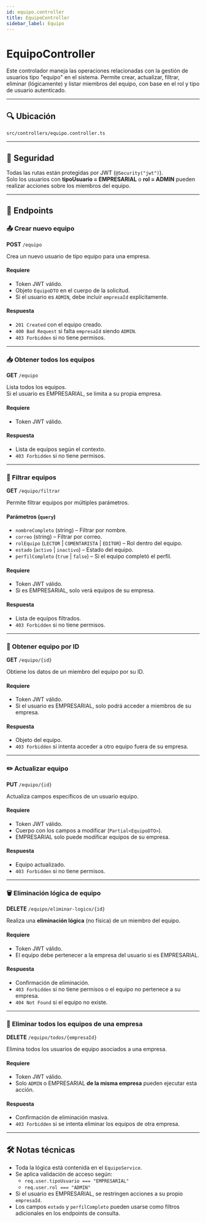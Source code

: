 ```yaml
---
id: equipo.controller
title: EquipoController
sidebar_label: Equipo
---
```


# EquipoController

Este controlador maneja las operaciones relacionadas con la gestión de usuarios tipo "equipo" en el sistema. Permite crear, actualizar, filtrar, eliminar (lógicamente) y listar miembros del equipo, con base en el rol y tipo de usuario autenticado.

---
## 🔍 Ubicación

`src/controllers/equipo.controller.ts`

---

## 🔐 Seguridad

Todas las rutas están protegidas por JWT (`@Security("jwt")`).  
Solo los usuarios con **tipoUsuario = EMPRESARIAL** o **rol = ADMIN** pueden realizar acciones sobre los miembros del equipo.

---

## 📌 Endpoints

### 📤 Crear nuevo equipo

**POST** `/equipo`

Crea un nuevo usuario de tipo equipo para una empresa.

#### Requiere
- Token JWT válido.
- Objeto `EquipoDTO` en el cuerpo de la solicitud.
- Si el usuario es `ADMIN`, debe incluir `empresaId` explícitamente.

#### Respuesta
- `201 Created` con el equipo creado.
- `400 Bad Request` si falta `empresaId` siendo `ADMIN`.
- `403 Forbidden` si no tiene permisos.

---

### 📥 Obtener todos los equipos

**GET** `/equipo`

Lista todos los equipos.  
Si el usuario es EMPRESARIAL, se limita a su propia empresa.

#### Requiere
- Token JWT válido.

#### Respuesta
- Lista de equipos según el contexto.
- `403 Forbidden` si no tiene permisos.

---

### 🔎 Filtrar equipos

**GET** `/equipo/filtrar`

Permite filtrar equipos por múltiples parámetros.

#### Parámetros (`query`)
- `nombreCompleto` (string) – Filtrar por nombre.
- `correo` (string) – Filtrar por correo.
- `rolEquipo` (`LECTOR` | `COMENTARISTA` | `EDITOR`) – Rol dentro del equipo.
- `estado` (`activo` | `inactivo`) – Estado del equipo.
- `perfilCompleto` (`true` | `false`) – Si el equipo completó el perfil.

#### Requiere
- Token JWT válido.
- Si es EMPRESARIAL, solo verá equipos de su empresa.

#### Respuesta
- Lista de equipos filtrados.
- `403 Forbidden` si no tiene permisos.

---

### 📄 Obtener equipo por ID

**GET** `/equipo/{id}`

Obtiene los datos de un miembro del equipo por su ID.

#### Requiere
- Token JWT válido.
- Si el usuario es EMPRESARIAL, solo podrá acceder a miembros de su empresa.

#### Respuesta
- Objeto del equipo.
- `403 Forbidden` si intenta acceder a otro equipo fuera de su empresa.

---

### ✏️ Actualizar equipo

**PUT** `/equipo/{id}`

Actualiza campos específicos de un usuario equipo.

#### Requiere
- Token JWT válido.
- Cuerpo con los campos a modificar (`Partial<EquipoDTO>`).
- EMPRESARIAL solo puede modificar equipos de su empresa.

#### Respuesta
- Equipo actualizado.
- `403 Forbidden` si no tiene permisos.

---

### 🗑️ Eliminación lógica de equipo

**DELETE** `/equipo/eliminar-logico/{id}`

Realiza una **eliminación lógica** (no física) de un miembro del equipo.

#### Requiere
- Token JWT válido.
- El equipo debe pertenecer a la empresa del usuario si es EMPRESARIAL.

#### Respuesta
- Confirmación de eliminación.
- `403 Forbidden` si no tiene permisos o el equipo no pertenece a su empresa.
- `404 Not Found` si el equipo no existe.

---

### 🧨 Eliminar todos los equipos de una empresa

**DELETE** `/equipo/todos/{empresaId}`

Elimina todos los usuarios de equipo asociados a una empresa.

#### Requiere
- Token JWT válido.
- Solo `ADMIN` o EMPRESARIAL **de la misma empresa** pueden ejecutar esta acción.

#### Respuesta
- Confirmación de eliminación masiva.
- `403 Forbidden` si se intenta eliminar los equipos de otra empresa.

---

## 🛠️ Notas técnicas

- Toda la lógica está contenida en el `EquipoService`.
- Se aplica validación de acceso según:
  - `req.user.tipoUsuario === "EMPRESARIAL"`
  - `req.user.rol === "ADMIN"`
- Si el usuario es EMPRESARIAL, se restringen acciones a su propio `empresaId`.
- Los campos `estado` y `perfilCompleto` pueden usarse como filtros adicionales en los endpoints de consulta.